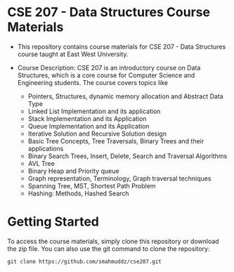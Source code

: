 # CSE 207 - Data Structures Course Materials
* This repository contains course materials for CSE 207 - Data Structures course taught at East West University.

* Course Description:
CSE 207 is an introductory course on Data Structures, which is a core course for Computer Science and Engineering students. The course covers topics like 
  * Pointers, Structures, dynamic memory allocation and Abstract Data Type
  * Linked List Implementation and its application
  * Stack Implementation and its Application
  * Queue Implementation and its Application
  * Iterative Solution and Recursive Solution design
  * Basic Tree Concepts, Tree Traversals, Binary Trees and their applications
  * Binary Search Trees, Insert, Delete, Search and Traversal Algorithms
  * AVL Tree
  * Binary Heap and Priority queue
  * Graph representation, Terminology, Graph traversal techniques
  * Spanning Tree, MST, Shortest Path Problem
  * Hashing: Methods, Hashed Search

# Getting Started
To access the course materials, simply clone this repository or download the zip file. You can also use the git command to clone the repository:

```
git clone https://github.com/smahmuddz/cse207.git
```

